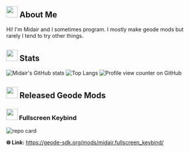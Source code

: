 ## <img src="https://github.com/user-attachments/assets/30b5b671-fe3c-421c-953c-051411f59e71" width="30" height="30"> About Me
Hi! I'm Midair and I sometimes program. I mostly make geode mods but rarely I tend to try other things.
## <img src="https://github.com/user-attachments/assets/218187d3-8902-416b-a885-c90f8cb8f4fc" width="30" height="30"> Stats
![Midair's GitHub stats](https://github-readme-stats.vercel.app/api?username=zMidair&show_icons=true&bg_color=45,092147,07455c&theme=algolia)
![Top Langs](https://github-readme-stats.vercel.app/api/top-langs/?username=zMidair&size_weight=0.5&count_weight=0.5)
![Profile view counter on GitHub](https://komarev.com/ghpvc/?username=zMidair)
## <img src="https://github.com/user-attachments/assets/e04f32a3-3c64-432f-91ec-f3782a84897c" width="30" height="30"> Released Geode Mods
### <img src="https://github.com/user-attachments/assets/7de1a00e-2d78-44aa-8157-6b75e52250f1" width="30" height="30"/> Fullscreen Keybind

![repo card](https://github-readme-stats.vercel.app/api/pin/?username=zMidair&repo=Fullscreen-Keybind&bg_color=45,092147,07455c&theme=algolia)

**🌐 Link:** https://geode-sdk.org/mods/midair.fullscreen_keybind/
